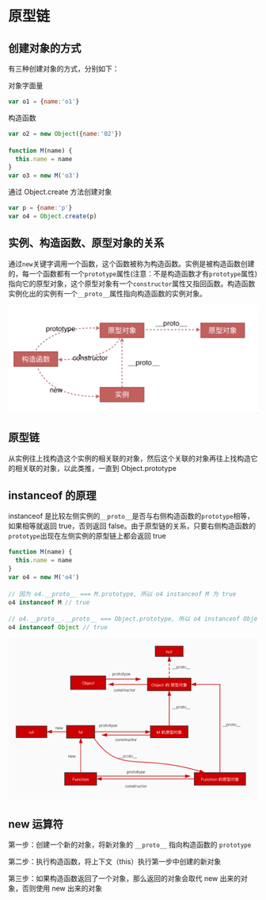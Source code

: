 # 原型链

## 创建对象的方式

有三种创建对象的方式，分别如下：

对象字面量

```js
var o1 = {name:'o1'}
```

构造函数

```js
var o2 = new Object({name:'02'})

function M(name) {
  this.name = name
}
var o3 = new M('o3')
```

通过 Object.create 方法创建对象

```js
var p = {name:'p'}
var o4 = Object.create(p)
```

## 实例、构造函数、原型对象的关系

通过`new`关键字调用一个函数，这个函数被称为构造函数。实例是被构造函数创建的，每一个函数都有一个`prototype`属性(注意：不是构造函数才有`prototype`属性)指向它的原型对象，这个原型对象有一个`constructor`属性又指回函数。构造函数实例化出的实例有一个`__proto__`属性指向构造函数的实例对象。

![](proto.png)

## 原型链

从实例往上找构造这个实例的相关联的对象，然后这个关联的对象再往上找构造它的相关联的对象，以此类推，一直到 Object.prototype

## instanceof 的原理

instanceof 是比较左侧实例的`__proto__`是否与右侧构造函数的`prototype`相等，如果相等就返回 true，否则返回 false。由于原型链的关系，只要右侧构造函数的`prototype`出现在左侧实例的原型链上都会返回 true

```js
function M(name) {
  this.name = name
}
var o4 = new M('o4')

// 因为 o4.__proto__ === M.prototype, 所以 o4 instanceof M 为 true
o4 instanceof M // true

// o4.__proto__.__proto__ === Object.prototype, 所以 o4 instanceof Object 为 true
o4 instanceof Object // true
```

![](relative.jpg)

## new 运算符

第一步：创建一个新的对象，将新对象的 `__proto__` 指向构造函数的 `prototype`

第二步：执行构造函数，将上下文（this）执行第一步中创建的新对象

第三步：如果构造函数返回了一个对象，那么返回的对象会取代 new 出来的对象，否则使用 new 出来的对象
